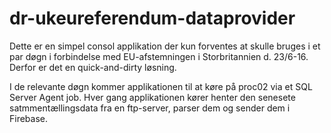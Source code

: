 dr-ukeureferendum-dataprovider
==============================

Dette er en simpel consol applikation der kun forventes at skulle bruges i et par døgn i forbindelse med EU-afstemningen i Storbritannien d. 23/6-16. Derfor er det en quick-and-dirty løsning.

I de relevante døgn kommer applikationen til at køre på proc02 via et SQL Server Agent job.  Hver gang applikationen kører henter den senesete satmmentællingsdata fra en ftp-server, parser dem og sender dem i Firebase. 
